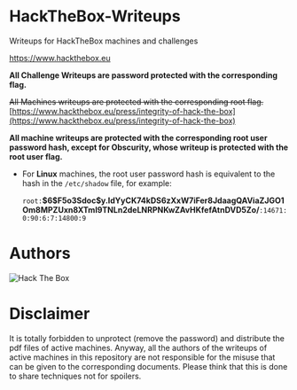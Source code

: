 # HackTheBox-Writeups
Writeups for HackTheBox machines and challenges

https://www.hackthebox.eu

**All Challenge Writeups are password protected with the corresponding flag.**

~~All Machines writeups are protected with the corresponding root flag.~~ [https://www.hackthebox.eu/press/integrity-of-hack-the-box](https://www.hackthebox.eu/press/integrity-of-hack-the-box)

**All machine writeups are protected with the corresponding root user password hash, except for Obscurity, whose writeup is protected with the root user flag.**

- For **Linux** machines, the root user password hash is equivalent to the hash in the `/etc/shadow` file, for example:
  
  `root:`**\$6\$F5o3Sdoc$y.IdYyCK74kDS6zXxW7iFer8JdaagQAViaZJGO1Om8MPZUxn8XTml9TNLn2deLNRPNKwZAvHKfefAtnDVD5Zo/**`:14671:0:90:6:7:14800:9`



# Authors
![Hack The Box](https://www.hackthebox.eu/badge/image/193753)

# Disclaimer
It is totally forbidden to unprotect (remove the password) and distribute the pdf files of active machines. Anyway, all the authors of the writeups of active machines in this repository are not responsible for the misuse that can be given to the corresponding documents. Please think that this is done to share techniques not for spoilers.
